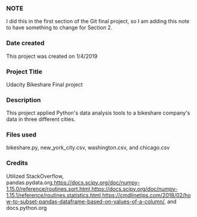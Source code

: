 ### NOTE
I did this in the first section of the Git final project, so I am adding this note to have something to change for Section 2.

### Date created
This project was created on 1/4/2019

### Project Title
Udacity Bikeshare Final project

### Description
This project applied Python's data analysis tools to a bikeshare company's data in three different cities.

### Files used
bikeshare.py, new_york_city.csv, washington.csv, and chicago.csv

### Credits
Utilized StackOverflow, pandas.pydata.org,https://docs.scipy.org/doc/numpy-1.15.0/reference/routines.sort.html,https://docs.scipy.org/doc/numpy-1.15.1/reference/routines.statistics.html,https://cmdlinetips.com/2018/02/how-to-subset-pandas-dataframe-based-on-values-of-a-column/, and docs.python.org
